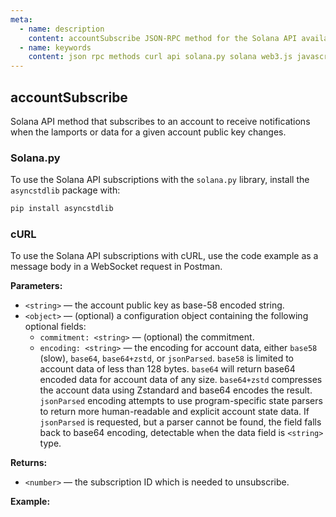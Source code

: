 ```yaml
---
meta:
  - name: description
    content: accountSubscribe JSON-RPC method for the Solana API available with examples in Solana web3.js, Solana.py, and cURL.
  - name: keywords
    content: json rpc methods curl api solana.py solana web3.js javascript python solana subscription
---
```


## accountSubscribe

Solana API method that subscribes to an account to receive notifications when the lamports or data for a given account public key changes.

### Solana.py

To use the Solana API subscriptions with the `solana.py` library, install the `asyncstdlib` package with:

```sh
pip install asyncstdlib
```
### cURL

To use the Solana API subscriptions with cURL, use the code example as a message body in a WebSocket request in Postman.

**Parameters:**

* `<string>` — the account public key as base-58 encoded string.
* `<object>` — (optional) a configuration object containing the following optional fields:
  * `commitment: <string>` — (optional) the commitment.
  * `encoding: <string>` — the encoding for account data, either `base58` (slow), `base64`, `base64+zstd`, or `jsonParsed`. `base58` is limited to account data of less than 128 bytes. `base64` will return base64 encoded data for account data of any size. `base64+zstd` compresses the account data using Zstandard and base64 encodes the result. `jsonParsed` encoding attempts to use program-specific state parsers to return more human-readable and explicit account state data. If `jsonParsed` is requested, but a parser cannot be found, the field falls back to base64 encoding, detectable when the data field is `<string>` type.

**Returns:**

* `<number>` — the subscription ID which is needed to unsubscribe.

**Example:**

<CodeSwitcher :languages="{js:'Solana web3.js', py:'Solana.py', cr:'cURL'}">
<template v-slot:js>

``` js
import { PublicKey, Connection } from "@solana/web3.js";

const web3 = new Connection("CHAINSTACK_HTTPS_URL", {
    wsEndpoint: "CHAINSTACK_WSS_URL",
  });

(async () => {
  const publicKey = new PublicKey(
    "HSH3LftAhgNEQmpNRuE1ghnbqVHsxt8edvid1zdLxH5C"
  );

  web3.onAccountChange(
    publicKey,
    (updatedAccountInfo) =>
      console.log("Updated account info: ", updatedAccountInfo),
    "confirmed"
  );
})();
```

</template>
<template v-slot:py>

``` py
import asyncio
from asyncstdlib import enumerate
from solana.rpc.websocket_api import connect
from solana.publickey import PublicKey

async def main():
    async with connect("CHAINSTACK_WSS_URL") as websocket:
        await websocket.account_subscribe(PublicKey('HSH3LftAhgNEQmpNRuE1ghnbqVHsxt8edvid1zdLxH5C'))
        first_resp = await websocket.recv()
        subscription_id = first_resp.result
        async for idx, msg in enumerate(websocket):
            print(msg)

asyncio.run(main())
```

</template>
<template v-slot:cr>

``` sh
'{"id":1,"jsonrpc":"2.0","method":"accountSubscribe","params":["HSH3LftAhgNEQmpNRuE1ghnbqVHsxt8edvid1zdLxH5C",{"encoding": "jsonParsed"}]}'
```

</template>
</CodeSwitcher>
